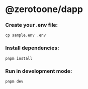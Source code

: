 # @zerotoone/dapp

### Create your .env file:

```shell
cp sample.env .env
```

### Install dependencies:

```shell
pnpm install
```

### Run in development mode:

```shell
pnpm dev
```
